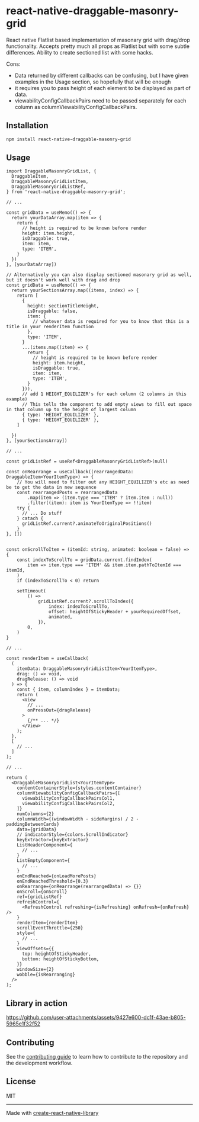 # react-native-draggable-masonry-grid

React native Flatlist based implementation of masonary grid with drag/drop functionality.
Accepts pretty much all props as Flatlist but with some subtle differences.
Ability to create sectioned list with some hacks.

Cons:

- Data returned by different callbacks can be confusing, but I have given examples in the Usage section, so hopefully that will be enough
- it requires you to pass height of each element to be displayed as part of data.
- viewabilityConfigCallbackPairs need to be passed separately for each column as columnViewabilityConfigCallbackPairs.

## Installation

```sh
npm install react-native-draggable-masonry-grid
```

## Usage

```tsx
import DraggableMasonryGridList, {
  DraggableItem,
  DraggableMasonryGridListItem,
  DraggableMasonryGridListRef,
} from 'react-native-draggable-masonry-grid';

// ...

const gridData = useMemo(() => {
  return yourDataArray.map(item => {
    return {
      // height is required to be known before render
      height: item.height,
      isDraggable: true,
      item: item,
      type: 'ITEM',
    }
  })
}, [yourDataArray])

// Alternatively you can also display sectioned masonary grid as well, but it doesn't work well with drag and drop
const gridData = useMemo(() => {
  return yourSectionsArray.map((items, index) => {
    return [
      {
        height: sectionTitleHeight,
        isDraggable: false,
        item: {
          // whatever data is required for you to know that this is a title in your renderItem function
        },
        type: 'ITEM',
      }
      ...(items.map((item) => {
        return {
          // height is required to be known before render
          height: item.height,
          isDraggable: true,
          item: item,
          type: 'ITEM',
        }
      })),
      // add 1 HEIGHT_EQUILIZER's for each column (2 columns in this example)
      // This tells the component to add empty views to fill out space in that column up to the height of largest column
      { type: 'HEIGHT_EQUILIZER' },
      { type: 'HEIGHT_EQUILIZER' },
    ]

  })
}, [yourSectionsArray])

// ...

const gridListRef = useRef<DraggableMasonryGridListRef>(null)

const onRearrange = useCallback((rearrangedData: DraggableItem<YourItemType>) => {
    // You will need to filter out any HEIGHT_EQUILIZER's etc as need be to get the data in new sequence
    const rearrangedPosts = rearrangedData
        .map(item => (item.type === 'ITEM' ? item.item : null))
        .filter((item): item is YourItemType => !!item)
    try {
      // ... Do stuff
    } catach {
      gridListRef.current?.animateToOriginalPositions()
    }
}, [])


const onScrollToItem = (itemId: string, animated: boolean = false) => {
    const indexToScrollTo = gridData.current.findIndex(
        item => item.type === 'ITEM' && item.item.pathToItemId === itemId,
    )
    if (indexToScrollTo < 0) return

    setTimeout(
        () =>
            gridListRef.current?.scrollToIndex({
                index: indexToScrollTo,
                offset: heightOfStickyHeader + yourRequiredOffset,
                animated,
            }),
        0,
    )
}

// ...

const renderItem = useCallback(
  (
    itemData: DraggableMasonryGridListItem<YourItemType>,
    drag: () => void,
    dragRelease: () => void
  ) => {
    const { item, columnIndex } = itemData;
    return (
      <View
        // ...
        onPressOut={dragRelease}
      >
        {/** ... */}
      </View>
    );
  },
  [
    // ...
  ]
);

// ...

return (
  <DraggableMasonryGridList<YourItemType>
    contentContainerStyle={styles.contentContainer}
    columnViewabilityConfigCallbackPairs={[
      viewabilityConfigCallbackPairsCol1,
      viewabilityConfigCallbackPairsCol2,
    ]}
    numColumns={2}
    columnWidth={(windowWidth - sideMargins) / 2 - paddingBetweenCards}
    data={gridData}
    // indicatorStyle={colors.ScrollIndicator}
    keyExtractor={keyExtractor}
    ListHeaderComponent={
      // ...
    }
    ListEmptyComponent={
      // ...
    }
    onEndReached={onLoadMorePosts}
    onEndReachedThreshold={0.3}
    onRearrange={onRearrange(rearrangedData) => {}}
    onScroll={onScroll}
    ref={gridListRef}
    refreshControl={
      <RefreshControl refreshing={isRefreshing} onRefresh={onRefresh} />
    }
    renderItem={renderItem}
    scrollEventThrottle={250}
    style={
      // ...
    }
    viewOffsets={{
      top: heightOfStickyHeader,
      bottom: heightOfStickyBottom,
    }}
    windowSize={2}
    wobble={isRearranging}
  />
);
```

## Library in action

https://github.com/user-attachments/assets/9427e600-dc1f-43ae-b805-5965e1f32f52

## Contributing

See the [contributing guide](CONTRIBUTING.md) to learn how to contribute to the repository and the development workflow.

## License

MIT

---

Made with [create-react-native-library](https://github.com/callstack/react-native-builder-bob)
